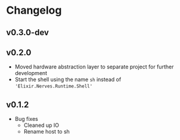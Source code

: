 # Changelog

## v0.3.0-dev

## v0.2.0

  * Moved hardware abstraction layer to separate project for further
    development
  * Start the shell using the name `sh` instead of `'Elixir.Nerves.Runtime.Shell'`

## v0.1.2

  * Bug fixes
    * Cleaned up IO
    * Rename host to sh
